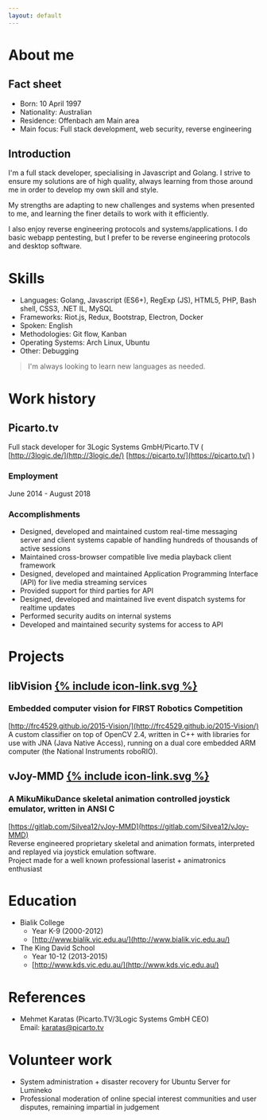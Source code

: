 ```yaml
---
layout: default
---
```

About me
========

## Fact sheet
- Born: 10 April 1997
- Nationality: Australian
- Residence: Offenbach am Main area
- Main focus: Full stack development, web security, reverse engineering

## Introduction
I'm a full stack developer, specialising in Javascript and Golang. I strive to ensure my solutions are of high quality, always learning from those around me in order to develop my own skill and style.

My strengths are adapting to new challenges and systems when presented to me, and learning the finer details to work with it efficiently.

I also enjoy reverse engineering protocols and systems/applications. I do basic webapp pentesting, but I prefer to be reverse engineering protocols and desktop software.

Skills
======

- Languages: Golang, Javascript (ES6+), RegExp (JS), HTML5, PHP, Bash shell, CSS3, .NET IL, MySQL
- Frameworks: Riot.js, Redux, Bootstrap, Electron, Docker
- Spoken: English
- Methodologies: Git flow, Kanban
- Operating Systems: Arch Linux, Ubuntu
- Other: Debugging

> I'm always looking to learn new languages as needed.

Work history
============

## Picarto.tv
Full stack developer for 3Logic Systems GmbH/Picarto.TV ( [http://3logic.de/](http://3logic.de/) [https://picarto.tv/](https://picarto.tv/) )

### Employment
June 2014 - August 2018

### Accomplishments
- Designed, developed and maintained custom real-time messaging server and client systems capable of handling hundreds of thousands of active sessions
- Maintained cross-browser compatible live media playback client framework
- Designed, developed and maintained Application Programming Interface (API) for live media streaming services
- Provided support for third parties for API
- Designed, developed and maintained live event dispatch systems for realtime updates
- Performed security audits on internal systems
- Developed and maintained security systems for access to API

Projects
========

## libVision <span class="hide-print">[{% include icon-link.svg %}](http://frc4529.github.io/2015-Vision/)</span>
### Embedded computer vision for FIRST Robotics Competition
<span class="hide-screen">[http://frc4529.github.io/2015-Vision/](http://frc4529.github.io/2015-Vision/)<br></span>
A custom classifier on top of OpenCV 2.4, written in C++ with libraries for use with JNA (Java Native Access), running on a dual core embedded ARM computer (the National Instruments roboRIO).

## vJoy-MMD <span class="hide-print">[{% include icon-link.svg %}](https://gitlab.com/Silvea12/vJoy-MMD)</span>
### A MikuMikuDance skeletal animation controlled joystick emulator, written in ANSI C
<span class="hide-screen">[https://gitlab.com/Silvea12/vJoy-MMD](https://gitlab.com/Silvea12/vJoy-MMD)<br></span>
Reverse engineered proprietary skeletal and animation formats, interpreted and replayed via joystick emulation software.  
Project made for a well known professional laserist + animatronics enthusiast

Education
=========

- Bialik College
  - Year K-9 (2000-2012)
  - [http://www.bialik.vic.edu.au/](http://www.bialik.vic.edu.au/)
- The King David School
  - Year 10-12 (2013-2015)
  - [http://www.kds.vic.edu.au/](http://www.kds.vic.edu.au/)

References
==========

- Mehmet Karatas (Picarto.TV/3Logic Systems GmbH CEO)  
  Email: [karatas@picarto.tv](mailto:karatas@picarto.tv)

Volunteer work
==============

- System administration + disaster recovery for Ubuntu Server for Lumineko
- Professional moderation of online special interest communities and user disputes, remaining impartial in judgement